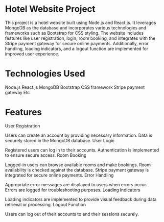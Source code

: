 # Hotel Website Project

This project is a hotel website built using Node.js and React.js. It leverages MongoDB as the database and incorporates various technologies and frameworks such as Bootstrap for CSS styling. The website includes features like user registration, login, room booking, and integrates with the Stripe payment gateway for secure online payments. Additionally, error handling, loading indicators, and a logout function are implemented for improved user experience.



# Technologies Used
Node.js
React.js
MongoDB
Bootstrap CSS framework
Stripe payment gateway
Etc

# Features

User Registration

Users can create an account by providing necessary information.
Data is securely stored in the MongoDB database.
User Login

Registered users can log in to their accounts.
Authentication is implemented to ensure secure access.
Room Booking

Logged-in users can browse available rooms and make bookings.
Room availability is checked against the database.
Stripe payment gateway is integrated for secure online payments.
Error Handling

Appropriate error messages are displayed to users when errors occur.
Errors are logged for troubleshooting purposes.
Loading Indicators

Loading indicators are implemented to provide visual feedback during data retrieval or processing.
Logout Function

Users can log out of their accounts to end their sessions securely.